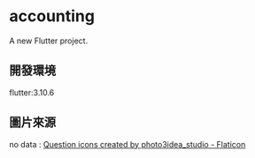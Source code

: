 # accounting

A new Flutter project.

## 開發環境
flutter:3.10.6

## 圖片來源
no data : <a href="https://www.flaticon.com/free-icons/question" title="question icons">Question icons created by photo3idea_studio - Flaticon</a>
